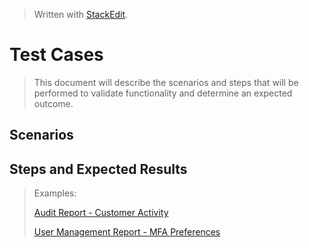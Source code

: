 
> Written with [StackEdit](https://stackedit.io/).
# Test Cases
> This document will describe the scenarios and steps that will be performed to validate functionality and determine an expected outcome.
## Scenarios
## Steps and Expected Results
> Examples:
> 
> [Audit Report - Customer Activity](https://github.com/chaswiso/portfolio/blob/main/images/Audit%20Report%20-%20Customer%20Activity%20-%20TestRail.pdf)
> 
> [User Management Report - MFA Preferences](https://github.com/chaswiso/portfolio/blob/main/images/User%20Management%20Report%20-%20MFA%20Preferences%20-%20TestRail.pdf)
>
> 
<!--stackedit_data:
eyJoaXN0b3J5IjpbLTE5NjE2NTE3ODQsMTk2Mjg0NTYxNiwtMT
MxODkxMzE3MiwtMzQ5MTY0NzY4XX0=
-->